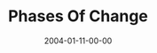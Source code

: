 ---
layout: message
category: message
series: "The DNA Of Change"
title: "Phases Of Change"
date: 2004-01-11-00-00
message_id: 189
audio: "http://s3.amazonaws.com/crossroads-media/messages/audio/DNA_of_Change_02_01--11-04_Phases_Of_Change.mp3"
audio-duration: "35:57"
tag: 
 - change
 - phases
 - blahs
 - blues
 - break
 - tome
explicit: false
---